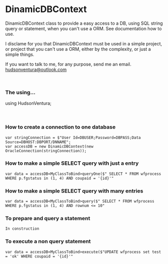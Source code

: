 # DinamicDBContext 
DinamicDBContext class to provide a easy access to a DB, using SQL string query or statement, when you can't use a ORM. See documentation how to use.


I disclame for you that DinamicDBContext must be used in a simple project, or project that you can't use a ORM, either by the complexity, or just a simple things.

If you want to talk to me, for any purpose, send me an email. hudsonventura@outlook.com

<br>

### The using...

using HudsonVentura;<br>
<br>
<br>

### How to create a connection to one database
```
var stringConnection = $"User Id=DBUSER;Password=DBPASS;Data Source=DBHOST:DBPORT/DNNAME";
var accessDB = new DinamicDBContext(new OracleConnection(stringConnection));
```

### How to make a simple SELECT query with just a entry<br>
```
var data = accessDB<MyClassToBind>queryOne($" SELECT * FROM wfprocess WHERE p.fgstatus in (1, 4) AND coupaid = '{id}'"
```

### How to make a simple SELECT query with many entries<br>
```
var data = accessDB<MyClassToBind>query($" SELECT * FROM wfprocess WHERE p.fgstatus in (1, 4) AND rownum <= 10"
```

### To prepare and query a statement<br>
```
In construction
```

### To execute a non query statement<br>
```
var data = accessDB<MyClassToBind>execute($"UPDATE wfprocess set test = 'ok' WHERE coupaid = '{id}'"
```